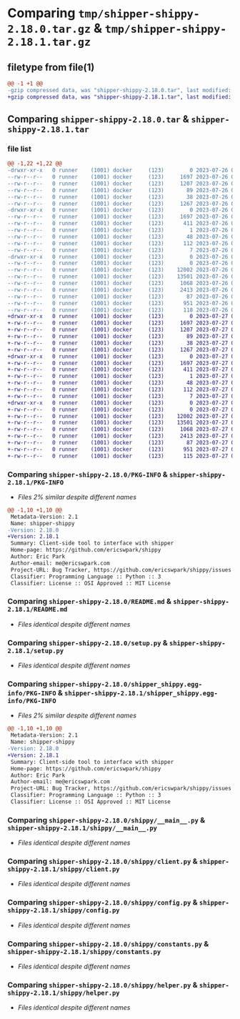 # Comparing `tmp/shipper-shippy-2.18.0.tar.gz` & `tmp/shipper-shippy-2.18.1.tar.gz`

## filetype from file(1)

```diff
@@ -1 +1 @@
-gzip compressed data, was "shipper-shippy-2.18.0.tar", last modified: Wed Jul 26 06:16:22 2023, max compression
+gzip compressed data, was "shipper-shippy-2.18.1.tar", last modified: Thu Jul 27 01:36:44 2023, max compression
```

## Comparing `shipper-shippy-2.18.0.tar` & `shipper-shippy-2.18.1.tar`

### file list

```diff
@@ -1,22 +1,22 @@
-drwxr-xr-x   0 runner    (1001) docker     (123)        0 2023-07-26 06:16:22.839351 shipper-shippy-2.18.0/
--rw-r--r--   0 runner    (1001) docker     (123)     1697 2023-07-26 06:16:22.839351 shipper-shippy-2.18.0/PKG-INFO
--rw-r--r--   0 runner    (1001) docker     (123)     1207 2023-07-26 06:16:08.000000 shipper-shippy-2.18.0/README.md
--rw-r--r--   0 runner    (1001) docker     (123)       89 2023-07-26 06:16:08.000000 shipper-shippy-2.18.0/pyproject.toml
--rw-r--r--   0 runner    (1001) docker     (123)       38 2023-07-26 06:16:22.839351 shipper-shippy-2.18.0/setup.cfg
--rw-r--r--   0 runner    (1001) docker     (123)     1267 2023-07-26 06:16:08.000000 shipper-shippy-2.18.0/setup.py
-drwxr-xr-x   0 runner    (1001) docker     (123)        0 2023-07-26 06:16:22.839351 shipper-shippy-2.18.0/shipper_shippy.egg-info/
--rw-r--r--   0 runner    (1001) docker     (123)     1697 2023-07-26 06:16:22.000000 shipper-shippy-2.18.0/shipper_shippy.egg-info/PKG-INFO
--rw-r--r--   0 runner    (1001) docker     (123)      411 2023-07-26 06:16:22.000000 shipper-shippy-2.18.0/shipper_shippy.egg-info/SOURCES.txt
--rw-r--r--   0 runner    (1001) docker     (123)        1 2023-07-26 06:16:22.000000 shipper-shippy-2.18.0/shipper_shippy.egg-info/dependency_links.txt
--rw-r--r--   0 runner    (1001) docker     (123)       48 2023-07-26 06:16:22.000000 shipper-shippy-2.18.0/shipper_shippy.egg-info/entry_points.txt
--rw-r--r--   0 runner    (1001) docker     (123)      112 2023-07-26 06:16:22.000000 shipper-shippy-2.18.0/shipper_shippy.egg-info/requires.txt
--rw-r--r--   0 runner    (1001) docker     (123)        7 2023-07-26 06:16:22.000000 shipper-shippy-2.18.0/shipper_shippy.egg-info/top_level.txt
-drwxr-xr-x   0 runner    (1001) docker     (123)        0 2023-07-26 06:16:22.839351 shipper-shippy-2.18.0/shippy/
--rw-r--r--   0 runner    (1001) docker     (123)        0 2023-07-26 06:16:08.000000 shipper-shippy-2.18.0/shippy/__init__.py
--rw-r--r--   0 runner    (1001) docker     (123)    12002 2023-07-26 06:16:08.000000 shipper-shippy-2.18.0/shippy/__main__.py
--rw-r--r--   0 runner    (1001) docker     (123)    13501 2023-07-26 06:16:08.000000 shipper-shippy-2.18.0/shippy/client.py
--rw-r--r--   0 runner    (1001) docker     (123)     1068 2023-07-26 06:16:08.000000 shipper-shippy-2.18.0/shippy/config.py
--rw-r--r--   0 runner    (1001) docker     (123)     2413 2023-07-26 06:16:08.000000 shipper-shippy-2.18.0/shippy/constants.py
--rw-r--r--   0 runner    (1001) docker     (123)       87 2023-07-26 06:16:08.000000 shipper-shippy-2.18.0/shippy/exceptions.py
--rw-r--r--   0 runner    (1001) docker     (123)      951 2023-07-26 06:16:08.000000 shipper-shippy-2.18.0/shippy/helper.py
--rw-r--r--   0 runner    (1001) docker     (123)      118 2023-07-26 06:16:08.000000 shipper-shippy-2.18.0/shippy/version.py
+drwxr-xr-x   0 runner    (1001) docker     (123)        0 2023-07-27 01:36:44.901526 shipper-shippy-2.18.1/
+-rw-r--r--   0 runner    (1001) docker     (123)     1697 2023-07-27 01:36:44.901526 shipper-shippy-2.18.1/PKG-INFO
+-rw-r--r--   0 runner    (1001) docker     (123)     1207 2023-07-27 01:36:27.000000 shipper-shippy-2.18.1/README.md
+-rw-r--r--   0 runner    (1001) docker     (123)       89 2023-07-27 01:36:27.000000 shipper-shippy-2.18.1/pyproject.toml
+-rw-r--r--   0 runner    (1001) docker     (123)       38 2023-07-27 01:36:44.901526 shipper-shippy-2.18.1/setup.cfg
+-rw-r--r--   0 runner    (1001) docker     (123)     1267 2023-07-27 01:36:27.000000 shipper-shippy-2.18.1/setup.py
+drwxr-xr-x   0 runner    (1001) docker     (123)        0 2023-07-27 01:36:44.901526 shipper-shippy-2.18.1/shipper_shippy.egg-info/
+-rw-r--r--   0 runner    (1001) docker     (123)     1697 2023-07-27 01:36:44.000000 shipper-shippy-2.18.1/shipper_shippy.egg-info/PKG-INFO
+-rw-r--r--   0 runner    (1001) docker     (123)      411 2023-07-27 01:36:44.000000 shipper-shippy-2.18.1/shipper_shippy.egg-info/SOURCES.txt
+-rw-r--r--   0 runner    (1001) docker     (123)        1 2023-07-27 01:36:44.000000 shipper-shippy-2.18.1/shipper_shippy.egg-info/dependency_links.txt
+-rw-r--r--   0 runner    (1001) docker     (123)       48 2023-07-27 01:36:44.000000 shipper-shippy-2.18.1/shipper_shippy.egg-info/entry_points.txt
+-rw-r--r--   0 runner    (1001) docker     (123)      112 2023-07-27 01:36:44.000000 shipper-shippy-2.18.1/shipper_shippy.egg-info/requires.txt
+-rw-r--r--   0 runner    (1001) docker     (123)        7 2023-07-27 01:36:44.000000 shipper-shippy-2.18.1/shipper_shippy.egg-info/top_level.txt
+drwxr-xr-x   0 runner    (1001) docker     (123)        0 2023-07-27 01:36:44.901526 shipper-shippy-2.18.1/shippy/
+-rw-r--r--   0 runner    (1001) docker     (123)        0 2023-07-27 01:36:27.000000 shipper-shippy-2.18.1/shippy/__init__.py
+-rw-r--r--   0 runner    (1001) docker     (123)    12002 2023-07-27 01:36:27.000000 shipper-shippy-2.18.1/shippy/__main__.py
+-rw-r--r--   0 runner    (1001) docker     (123)    13501 2023-07-27 01:36:27.000000 shipper-shippy-2.18.1/shippy/client.py
+-rw-r--r--   0 runner    (1001) docker     (123)     1068 2023-07-27 01:36:27.000000 shipper-shippy-2.18.1/shippy/config.py
+-rw-r--r--   0 runner    (1001) docker     (123)     2413 2023-07-27 01:36:27.000000 shipper-shippy-2.18.1/shippy/constants.py
+-rw-r--r--   0 runner    (1001) docker     (123)       87 2023-07-27 01:36:27.000000 shipper-shippy-2.18.1/shippy/exceptions.py
+-rw-r--r--   0 runner    (1001) docker     (123)      951 2023-07-27 01:36:27.000000 shipper-shippy-2.18.1/shippy/helper.py
+-rw-r--r--   0 runner    (1001) docker     (123)      115 2023-07-27 01:36:27.000000 shipper-shippy-2.18.1/shippy/version.py
```

### Comparing `shipper-shippy-2.18.0/PKG-INFO` & `shipper-shippy-2.18.1/PKG-INFO`

 * *Files 2% similar despite different names*

```diff
@@ -1,10 +1,10 @@
 Metadata-Version: 2.1
 Name: shipper-shippy
-Version: 2.18.0
+Version: 2.18.1
 Summary: Client-side tool to interface with shipper
 Home-page: https://github.com/ericswpark/shippy
 Author: Eric Park
 Author-email: me@ericswpark.com
 Project-URL: Bug Tracker, https://github.com/ericswpark/shippy/issues
 Classifier: Programming Language :: Python :: 3
 Classifier: License :: OSI Approved :: MIT License
```

### Comparing `shipper-shippy-2.18.0/README.md` & `shipper-shippy-2.18.1/README.md`

 * *Files identical despite different names*

### Comparing `shipper-shippy-2.18.0/setup.py` & `shipper-shippy-2.18.1/setup.py`

 * *Files identical despite different names*

### Comparing `shipper-shippy-2.18.0/shipper_shippy.egg-info/PKG-INFO` & `shipper-shippy-2.18.1/shipper_shippy.egg-info/PKG-INFO`

 * *Files 2% similar despite different names*

```diff
@@ -1,10 +1,10 @@
 Metadata-Version: 2.1
 Name: shipper-shippy
-Version: 2.18.0
+Version: 2.18.1
 Summary: Client-side tool to interface with shipper
 Home-page: https://github.com/ericswpark/shippy
 Author: Eric Park
 Author-email: me@ericswpark.com
 Project-URL: Bug Tracker, https://github.com/ericswpark/shippy/issues
 Classifier: Programming Language :: Python :: 3
 Classifier: License :: OSI Approved :: MIT License
```

### Comparing `shipper-shippy-2.18.0/shippy/__main__.py` & `shipper-shippy-2.18.1/shippy/__main__.py`

 * *Files identical despite different names*

### Comparing `shipper-shippy-2.18.0/shippy/client.py` & `shipper-shippy-2.18.1/shippy/client.py`

 * *Files identical despite different names*

### Comparing `shipper-shippy-2.18.0/shippy/config.py` & `shipper-shippy-2.18.1/shippy/config.py`

 * *Files identical despite different names*

### Comparing `shipper-shippy-2.18.0/shippy/constants.py` & `shipper-shippy-2.18.1/shippy/constants.py`

 * *Files identical despite different names*

### Comparing `shipper-shippy-2.18.0/shippy/helper.py` & `shipper-shippy-2.18.1/shippy/helper.py`

 * *Files identical despite different names*

